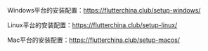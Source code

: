Windows平台的安装配置：https://flutterchina.club/setup-windows/

Linux平台的安装配置：https://flutterchina.club/setup-linux/

Mac平台的安装配置：https://flutterchina.club/setup-macos/